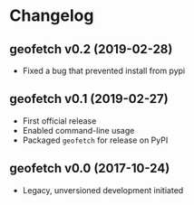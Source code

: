 # Changelog


## geofetch v0.2 (2019-02-28)

- Fixed a bug that prevented install from pypi

## geofetch v0.1 (2019-02-27)

- First official release
- Enabled command-line usage
- Packaged `geofetch` for release on PyPI


## geofetch v0.0 (2017-10-24)
  
  - Legacy, unversioned development initiated
